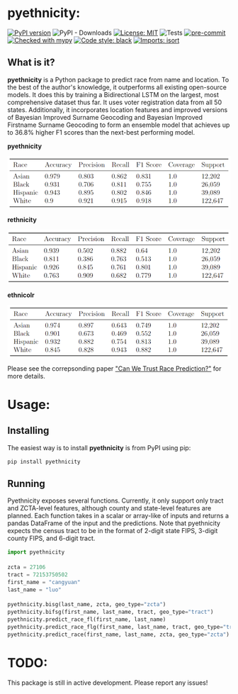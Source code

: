 # pyethnicity:
[![PyPI version](https://badge.fury.io/py/pyethnicity.svg)](https://badge.fury.io/py/pyethnicity)
![PyPI - Downloads](https://img.shields.io/pypi/dm/pyethnicity)
[![License: MIT](https://img.shields.io/badge/License-MIT-yellow.svg)](https://opensource.org/licenses/MIT)
![Tests](https://github.com/CangyuanLi/pyethnicity/actions/workflows/tests.yml/badge.svg)
[![pre-commit](https://img.shields.io/badge/pre--commit-enabled-brightgreen?logo=pre-commit&logoColor=white)](https://github.com/pre-commit/pre-commit)
[![Checked with mypy](http://www.mypy-lang.org/static/mypy_badge.svg)](http://mypy-lang.org/)
[![Code style: black](https://img.shields.io/badge/code%20style-black-000000.svg)](https://github.com/psf/black)
[![Imports: isort](https://img.shields.io/badge/%20imports-isort-%231674b1?style=flat&labelColor=ef8336)](https://pycqa.github.io/isort/)

## What is it?

**pyethnicity** is a Python package to predict race from name and location. To the best of the author's knowledge, it outperforms all existing open-source models. It does this by training a Bidirectional LSTM on the largest, most comprehensive dataset thus far. It uses voter registration data from all 50 states. Additionally, it incorporates location features and improved versions of Bayesian Improved Surname Geocoding and Bayesian Improved Firstname Surname Geocoding to form an ensemble model that achieves up to 36.8% higher F1 scores than the next-best performing model.

**pyethnicity**

![](https://github.com/CangyuanLi/pyethnicity/raw/master/assets/ensemble_stats.png)



**rethnicity**

![](https://github.com/CangyuanLi/pyethnicity/raw/master/assets/reth_stats.png)

**ethnicolr**

![](https://github.com/CangyuanLi/pyethnicity/raw/master/assets/eth_stats.png)

Please see the correpsonding paper ["Can We Trust Race Prediction?"](https://github.com/CangyuanLi/pyethnicity/blob/master/paper.pdf) for more details.

# Usage:

## Installing

The easiest way is to install **pyethnicity** is from PyPI using pip:

```sh
pip install pyethnicity
```

## Running

Pyethnicity exposes several functions. Currently, it only support only tract and ZCTA-level features, although county and state-level features are planned. Each function takes in a scalar or array-like of inputs and returns a pandas DataFrame of the input and the predictions. Note that pyethnicity expects the census tract to be in the format of 2-digit state FIPS, 3-digit county FIPS, and 6-digit tract.

```python
import pyethnicity

zcta = 27106
tract = 72153750502
first_name = "cangyuan"
last_name = "luo"

pyethnicity.bisg(last_name, zcta, geo_type="zcta")
pyethnicity.bifsg(first_name, last_name, tract, geo_type="tract")
pyethnicity.predict_race_fl(first_name, last_name)
pyethnicity.predict_race_flg(first_name, last_name, tract, geo_type="tract")
pyethnicity.predict_race(first_name, last_name, zcta, geo_type="zcta")
```

# TODO:

This package is still in active development. Please report any issues!